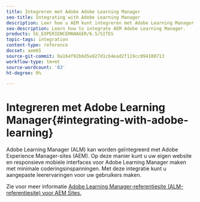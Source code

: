 ```yaml
---
title: Integreren met Adobe Adobe Learning Manager
seo-title: Integrating with Adobe Learning Manager
description: Leer hoe u AEM kunt integreren met Adobe Learning Manager.
seo-description: Learn how to integrate AEM Adobe Learning Manager.
products: SG_EXPERIENCEMANAGER/6.5/SITES
topic-tags: integration
content-type: reference
docset: aem65
source-git-commit: 9a164f92b6d5a927d1cb4ead2f119cc094180713
workflow-type: tm+mt
source-wordcount: '83'
ht-degree: 0%

---
```


# Integreren met Adobe Learning Manager{#integrating-with-adobe-learning}

Adobe Learning Manager (ALM) kan worden geïntegreerd met Adobe Experience Manager-sites (AEM). Op deze manier kunt u uw eigen website en responsieve mobiele interfaces voor Adobe Learning Manager maken met minimale coderingsinspanningen. Met deze integratie kunt u aangepaste leerervaringen voor uw gebruikers maken.

Zie voor meer informatie [Adobe Learning Manager-referentiesite (ALM-referentiesite) voor AEM Sites.](https://helpx.adobe.com/learning-manager/adobe-learning-manager-integration-aem.html)
